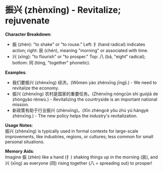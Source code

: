 # **振兴 (zhènxīng) - Revitalize; rejuvenate**

**Character Breakdown**:  
- 振 (zhèn): "to shake" or "to rouse." Left: 扌(hand radical) indicates action; right: 辰 (chén), meaning "morning" or associated with time.  
- 兴 (xīng): "to flourish" or "to prosper." Top: 八 (bā, "eight" radical); bottom: 同 (tóng, "together" phonetic).

**Examples**:  
- 我们要振兴 (zhènxīng) 经济。(Wǒmen yào zhènxīng jīngjì.) - We need to revitalize the economy.  
- 振兴 (zhènxīng) 农村是国家的重要任务。(Zhènxīng nóngcūn shì guójiā de zhòngyào rènwù.) - Revitalizing the countryside is an important national mission.  
- 新政策有助于行业振兴 (zhènxīng)。(Xīn zhèngcè yǒu zhù yú hángyè zhènxīng.) - The new policy helps the industry's revitalization.

**Usage Notes**:  
振兴 (zhènxīng) is typically used in formal contexts for large-scale improvements, like industries, regions, or cultures; less common for small personal situations.

**Memory Aids**:  
Imagine 振 (zhèn) like a hand (扌) shaking things up in the morning (辰), and 兴 (xīng) as everyone (同) rising together (八 = spreading out) to prosper!